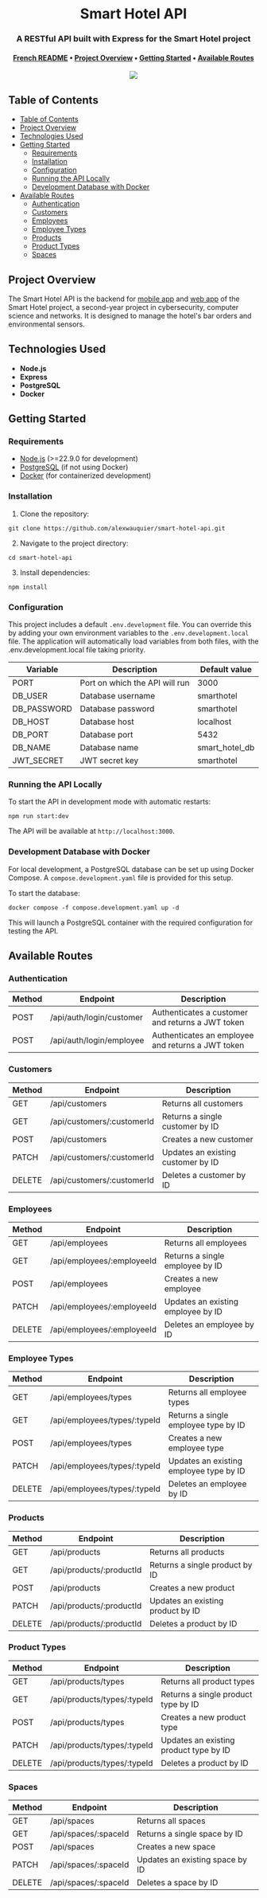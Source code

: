 <div align="center">
  <h1>Smart Hotel API</h1>

  <h3>A RESTful API built with Express for the Smart Hotel project</h3>

  <h4>
    <a href="https://github.com/alexwauquier/smart-hotel-api/blob/main/README.fr.md">French README</a>
    •
    <a href="#project-overview">Project Overview</a>
    •
    <a href="#getting-started">Getting Started</a>
    •
    <a href="#available-routes">Available Routes</a>
  </h4>

  <img src="https://img.shields.io/github/v/release/alexwauquier/smart-hotel-api" />
</div>

## Table of Contents

- [Table of Contents](#table-of-contents)
- [Project Overview](#project-overview)
- [Technologies Used](#technologies-used)
- [Getting Started](#getting-started)
  - [Requirements](#requirements)
  - [Installation](#installation)
  - [Configuration](#configuration)
  - [Running the API Locally](#running-the-api-locally)
  - [Development Database with Docker](#development-database-with-docker)
- [Available Routes](#available-routes)
  - [Authentication](#authentication)
  - [Customers](#customers)
  - [Employees](#employees)
  - [Employee Types](#employee-types)
  - [Products](#products)
  - [Product Types](#product-types)
  - [Spaces](#spaces)

## Project Overview

The Smart Hotel API is the backend for [mobile app](https://github.com/alexwauquier/smart-hotel-mobile-app) and [web app](https://github.com/alexwauquier/smart-hotel-web-app) of the Smart Hotel project, a second-year project in cybersecurity, computer science and networks. It is designed to manage the hotel's bar orders and environmental sensors.

## Technologies Used

- **Node.js**
- **Express**
- **PostgreSQL**
- **Docker**

## Getting Started

### Requirements 

- [Node.js](https://nodejs.org/) (>=22.9.0 for development)
- [PostgreSQL](https://www.postgresql.org/) (if not using Docker)
- [Docker](https://www.docker.com/) (for containerized development)

### Installation

1. Clone the repository:
```
git clone https://github.com/alexwauquier/smart-hotel-api.git
```

2. Navigate to the project directory:
```
cd smart-hotel-api
```

3. Install dependencies:
```
npm install
```

### Configuration

This project includes a default `.env.development` file. You can override this by adding your own environment variables to the `.env.development.local` file. The application will automatically load variables from both files, with the .env.development.local file taking priority.

| Variable    | Description                    | Default value  |
| ----------- | ------------------------------ | -------------- |
| PORT        | Port on which the API will run | 3000           |
| DB_USER     | Database username              | smarthotel     |
| DB_PASSWORD | Database password              | smarthotel     |
| DB_HOST     | Database host                  | localhost      |
| DB_PORT     | Database port                  | 5432           |
| DB_NAME     | Database name                  | smart_hotel_db |
| JWT_SECRET  | JWT secret key                 | smarthotel     |

### Running the API Locally

To start the API in development mode with automatic restarts:
```
npm run start:dev
```

The API will be available at `http://localhost:3000`.

### Development Database with Docker

For local development, a PostgreSQL database can be set up using Docker Compose. A `compose.development.yaml` file is provided for this setup.

To start the database:
```
docker compose -f compose.development.yaml up -d
```

This will launch a PostgreSQL container with the required configuration for testing the API.

## Available Routes

### Authentication

| Method | Endpoint                 | Description                                       |
| ------ | ------------------------ | ------------------------------------------------- |
| POST   | /api/auth/login/customer | Authenticates a customer and returns a JWT token  |
| POST   | /api/auth/login/employee | Authenticates an employee and returns a JWT token |

### Customers

| Method | Endpoint                   | Description                        |
| ------ | -------------------------- | ---------------------------------- |
| GET    | /api/customers             | Returns all customers              |
| GET    | /api/customers/:customerId | Returns a single customer by ID    |
| POST   | /api/customers             | Creates a new customer             |
| PATCH  | /api/customers/:customerId | Updates an existing customer by ID |
| DELETE | /api/customers/:customerId | Deletes a customer by ID           |

### Employees

| Method | Endpoint                   | Description                        |
| ------ | -------------------------- | ---------------------------------- |
| GET    | /api/employees             | Returns all employees              |
| GET    | /api/employees/:employeeId | Returns a single employee by ID    |
| POST   | /api/employees             | Creates a new employee             |
| PATCH  | /api/employees/:employeeId | Updates an existing employee by ID |
| DELETE | /api/employees/:employeeId | Deletes an employee by ID          |

### Employee Types

| Method | Endpoint                     | Description                             |
| ------ | ---------------------------- | --------------------------------------- |
| GET    | /api/employees/types         | Returns all employee types              |
| GET    | /api/employees/types/:typeId | Returns a single employee type by ID    |
| POST   | /api/employees/types         | Creates a new employee type             |
| PATCH  | /api/employees/types/:typeId | Updates an existing employee type by ID |
| DELETE | /api/employees/types/:typeId | Deletes an employee by ID               |

### Products

| Method | Endpoint                 | Description                       |
| ------ | ------------------------ | --------------------------------- |
| GET    | /api/products            | Returns all products              |
| GET    | /api/products/:productId | Returns a single product by ID    |
| POST   | /api/products            | Creates a new product             |
| PATCH  | /api/products/:productId | Updates an existing product by ID |
| DELETE | /api/products/:productId | Deletes a product by ID           |

### Product Types

| Method | Endpoint                    | Description                            |
| ------ | --------------------------- | -------------------------------------- |
| GET    | /api/products/types         | Returns all product types              |
| GET    | /api/products/types/:typeId | Returns a single product type by ID    |
| POST   | /api/products/types         | Creates a new product type             |
| PATCH  | /api/products/types/:typeId | Updates an existing product type by ID |
| DELETE | /api/products/types/:typeId | Deletes a product by ID                |

### Spaces

| Method | Endpoint             | Description                     |
| ------ | -------------------- | ------------------------------- |
| GET    | /api/spaces          | Returns all spaces              |
| GET    | /api/spaces/:spaceId | Returns a single space by ID    |
| POST   | /api/spaces          | Creates a new space             |
| PATCH  | /api/spaces/:spaceId | Updates an existing space by ID |
| DELETE | /api/spaces/:spaceId | Deletes a space by ID           |
